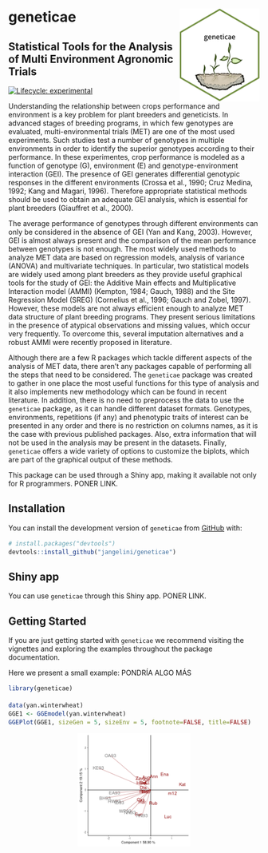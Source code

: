 
<!-- README.md is generated from README.Rmd. Please edit that file -->

# geneticae <img src="man/figures/baseplot.png" align="right" alt="" width="160"/>

## Statistical Tools for the Analysis of Multi Environment Agronomic Trials

<!-- cuando este la web poner acá -->
<!-- --- -->
<!-- Web: <https://mpru.github.io/karel/> -->
<!-- CRAN: <https://CRAN.R-project.org/package=karel> -->
<!-- --- -->
<!-- badges: start -->
<!-- dejo esto porque todavia hay links que no estan disponibles: -->

[![Lifecycle:
experimental](https://img.shields.io/badge/lifecycle-experimental-orange.svg)](https://lifecycle.r-lib.org/articles/stages.html)

<!-- cuando este en cran agregar estas -->
<!-- [![CRAN status](https://www.r-pkg.org/badges/version/geneticae)](https://CRAN.R-project.org/package=geneticae) -->
<!-- [![Downloads](https://cranlogs.r-pkg.org/badges/geneticae?color=blue)](https://cran.rstudio.com/package=geneticae) -->
<!-- [![Codecov test coverage](https://codecov.io/gh/r-lib/geneticae/branch/master/graphs/badge.svg)](https://codecov.io/gh/r-lib/geneticae?branch=master) -->
<!-- badges: end -->

Understanding the relationship between crops performance and environment
is a key problem for plant breeders and geneticists. In advanced stages
of breeding programs, in which few genotypes are evaluated,
multi-environmental trials (MET) are one of the most used experiments.
Such studies test a number of genotypes in multiple environments in
order to identify the superior genotypes according to their performance.
In these experimentes, crop performance is modeled as a function of
genotype (G), environment (E) and genotype-environment interaction
(GEI). The presence of GEI generates differential genotypic responses in
the different environments (Crossa et al., 1990; Cruz Medina, 1992; Kang
and Magari, 1996). Therefore appropriate statistical methods should be
used to obtain an adequate GEI analysis, which is essential for plant
breeders (Giauffret et al., 2000).

The average performance of genotypes through different environments can
only be considered in the absence of GEI (Yan and Kang, 2003). However,
GEI is almost always present and the comparison of the mean performance
between genotypes is not enough. The most widely used methods to analyze
MET data are based on regression models, analysis of variance (ANOVA)
and multivariate techniques. In particular, two statistical models are
widely used among plant breeders as they provide useful graphical tools
for the study of GEI: the Additive Main effects and Multiplicative
Interaction model (AMMI) (Kempton, 1984; Gauch, 1988) and the Site
Regression Model (SREG) (Cornelius et al., 1996; Gauch and Zobel, 1997).
However, these models are not always efficient enough to analyze MET
data structure of plant breeding programs. They present serious
limitations in the presence of atypical observations and missing values,
which occur very frequently. To overcome this, several imputation
alternatives and a robust AMMI were recently proposed in literature.

Although there are a few R packages which tackle different aspects of
the analysis of MET data, there aren’t any packages capable of
performing all the steps that need to be considered. The `geneticae`
package was created to gather in one place the most useful functions for
this type of analysis and it also implements new methodology which can
be found in recent literature. In addition, there is no need to
preprocess the data to use the `geneticae` package, as it can handle
different dataset formats. Genotypes, environments, repetitions (if any)
and phenotypic traits of interest can be presented in any order and
there is no restriction on columns names, as it is the case with
previous published packages. Also, extra information that will not be
used in the analysis may be present in the datasets. Finally,
`geneticae` offers a wide variety of options to customize the biplots,
which are part of the graphical output of these methods.

This package can be used through a Shiny app, making it available not
only for R programmers. PONER LINK.

## Installation

<!-- poner esto cuando esté en cran -->
<!-- You can install the released version of `geneticae` from -->
<!-- [CRAN](https://CRAN.R-project.org) with: -->
<!-- ``` {r, eval=F} -->
<!-- install.packages("geneticae") -->
<!-- ``` -->

You can install the development version of `geneticae` from
[GitHub](https://github.com/) with:

``` r
# install.packages("devtools")
devtools::install_github("jangelini/geneticae")
```

## Shiny app

You can use `geneticae` through this Shiny app. PONER LINK.

## Getting Started

If you are just getting started with `geneticae` we recommend visiting
the vignettes and exploring the examples throughout the package
documentation.

Here we present a small example: PONDRÍA ALGO MÁS

``` r
library(geneticae)

data(yan.winterwheat)
GGE1 <- GGEmodel(yan.winterwheat)
GGEPlot(GGE1, sizeGen = 5, sizeEnv = 5, footnote=FALSE, title=FALSE)
```

<img src="man/figures/README-unnamed-chunk-3-1.png" width="45%" style="display: block; margin: auto;" />

